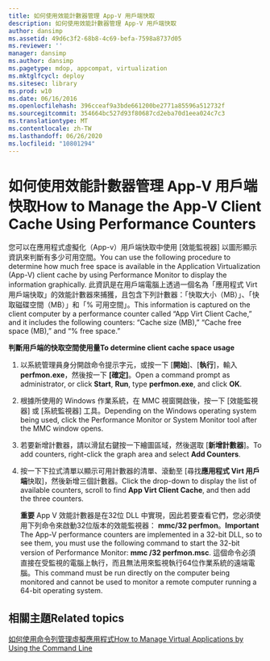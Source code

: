 ```yaml
---
title: 如何使用效能計數器管理 App-V 用戶端快取
description: 如何使用效能計數器管理 App-V 用戶端快取
author: dansimp
ms.assetid: 49d6c3f2-68b8-4c69-befa-7598a8737d05
ms.reviewer: ''
manager: dansimp
ms.author: dansimp
ms.pagetype: mdop, appcompat, virtualization
ms.mktglfcycl: deploy
ms.sitesec: library
ms.prod: w10
ms.date: 06/16/2016
ms.openlocfilehash: 396cceaf9a3bde661200be2771a85596a512732f
ms.sourcegitcommit: 354664bc527d93f80687cd2eba70d1eea024c7c3
ms.translationtype: MT
ms.contentlocale: zh-TW
ms.lasthandoff: 06/26/2020
ms.locfileid: "10801294"
---
```

# <span data-ttu-id="00f80-103">如何使用效能計數器管理 App-V 用戶端快取</span><span class="sxs-lookup"><span data-stu-id="00f80-103">How to Manage the App-V Client Cache Using Performance Counters</span></span>


<span data-ttu-id="00f80-104">您可以在應用程式虛擬化（App-v）用戶端快取中使用 [效能監視器] 以圖形顯示資訊來判斷有多少可用空間。</span><span class="sxs-lookup"><span data-stu-id="00f80-104">You can use the following procedure to determine how much free space is available in the Application Virtualization (App-V) client cache by using Performance Monitor to display the information graphically.</span></span> <span data-ttu-id="00f80-105">此資訊是在用戶端電腦上透過一個名為「應用程式 Virt 用戶端快取」的效能計數器來捕獲，且包含下列計數器：「快取大小（MB）」、「快取磁碟空間（MB）」和「% 可用空間」。</span><span class="sxs-lookup"><span data-stu-id="00f80-105">This information is captured on the client computer by a performance counter called “App Virt Client Cache,” and it includes the following counters: “Cache size (MB),” “Cache free space (MB),” and “% free space.”</span></span>

**<span data-ttu-id="00f80-106">判斷用戶端的快取空間使用量</span><span class="sxs-lookup"><span data-stu-id="00f80-106">To determine client cache space usage</span></span>**

1.  <span data-ttu-id="00f80-107">以系統管理員身分開啟命令提示字元，或按一下 [**開始**]、[**執行**]，輸入**perfmon.exe**，然後按一下 **[確定]**。</span><span class="sxs-lookup"><span data-stu-id="00f80-107">Open a command prompt as administrator, or click **Start**, **Run**, type **perfmon.exe**, and click **OK**.</span></span>

2.  <span data-ttu-id="00f80-108">根據所使用的 Windows 作業系統，在 MMC 視窗開啟後，按一下 [效能監視器] 或 [系統監視器] 工具。</span><span class="sxs-lookup"><span data-stu-id="00f80-108">Depending on the Windows operating system being used, click the Performance Monitor or System Monitor tool after the MMC window opens.</span></span>

3.  <span data-ttu-id="00f80-109">若要新增計數器，請以滑鼠右鍵按一下繪圖區域，然後選取 [**新增計數器**]。</span><span class="sxs-lookup"><span data-stu-id="00f80-109">To add counters, right-click the graph area and select **Add Counters**.</span></span>

4.  <span data-ttu-id="00f80-110">按一下下拉式清單以顯示可用計數器的清單、滾動至 [尋找**應用程式 Virt 用戶端**快取]，然後新增三個計數器。</span><span class="sxs-lookup"><span data-stu-id="00f80-110">Click the drop-down to display the list of available counters, scroll to find **App Virt Client Cache**, and then add the three counters.</span></span>

    <span data-ttu-id="00f80-111">**重要** App V 效能計數器是在32位 DLL 中實現，因此若要查看它們，您必須使用下列命令來啟動32位版本的效能監視器： **mmc/32 perfmon**。</span><span class="sxs-lookup"><span data-stu-id="00f80-111">**Important** The App-V performance counters are implemented in a 32-bit DLL, so to see them, you must use the following command to start the 32-bit version of Performance Monitor: **mmc /32 perfmon.msc**.</span></span> <span data-ttu-id="00f80-112">這個命令必須直接在受監視的電腦上執行，而且無法用來監視執行64位作業系統的遠端電腦。</span><span class="sxs-lookup"><span data-stu-id="00f80-112">This command must be run directly on the computer being monitored and cannot be used to monitor a remote computer running a 64-bit operating system.</span></span>

     

## <span data-ttu-id="00f80-113">相關主題</span><span class="sxs-lookup"><span data-stu-id="00f80-113">Related topics</span></span>


[<span data-ttu-id="00f80-114">如何使用命令列管理虛擬應用程式</span><span class="sxs-lookup"><span data-stu-id="00f80-114">How to Manage Virtual Applications by Using the Command Line</span></span>](how-to-manage-virtual-applications-by-using-the-command-line.md)

 

 





